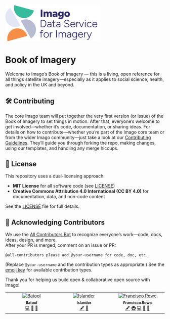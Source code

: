 
<img src="assets/Imago-logo.png" alt="Imago Logo" width="300"/>

# Book of Imagery

Welcome to Imago’s Book of Imagery — this is a living, open reference for all things satellite imagery—especially as it applies to social science, health, and policy in the UK and beyond. 

## 🛠️ Contributing
The core Imago team will put together the very first version (or issue) of the Book of Imagery to set things in motion. After that, everyone’s welcome to get involved—whether it’s code, documentation, or sharing ideas.
For details on how to contribute—whether you’re part of the Imago core team or from the wider Imago community—just take a look at our [Contributing Guidelines](CONTRIBUTING.md). They’ll guide you through forking the repo, making changes, using our templates, and handling any merge hiccups.

## 🙋 License

This repository uses a dual-licensing approach:

- **MIT License** for all software code (see [LICENSE](LICENSE))
- **Creative Commons Attribution 4.0 International (CC BY 4.0)** for documentation, data, and non-code content

See the [LICENSE](LICENSE) file for full details.


## 🎉 Acknowledging Contributors

We use the [All Contributors Bot](https://allcontributors.org/) to recognize everyone’s work—code, docs, ideas, design, and more.  
After your PR is merged, comment on an issue or PR:

```
@all-contributors please add @your-username for code, doc, etc.
```
(Replace `@your-username` and the contribution types as appropriate.)
See the [emoji key](https://allcontributors.org/docs/en/emoji-key) for available contribution types.

Thank you for helping us build open & collaborative open source with Imago!

<!-- ALL-CONTRIBUTORS-LIST:START - Do not remove or modify this section -->
<!-- prettier-ignore-start -->
<!-- markdownlint-disable -->
<table>
  <tbody>
    <tr>
      <td align="center" valign="top" width="14.28%"><a href="https://github.com/batoolMM"><img src="https://github.com/batoolMM.png?s=100" width="100px;" alt="Batool"/><br /><sub><b>Batool</b></sub></a><br /><a href="https://github.com/Imago-SDRUK/book-of-imagery/commits?author=batoolMM" title="Code">💻</a> <a href="https://github.com/Imago-SDRUK/book-of-imagery/commits?author=batoolMM" title="Documentation">📖</a> <a href="#maintenance-batoolMM" title="Maintenance">🚧</a></td>
      <td align="center" valign="top" width="14.28%"><a href="https://github.com/rsmahabir"><img src="https://avatars.githubusercontent.com/u/5866668?v=4?s=100" width="100px;" alt="Islander"/><br /><sub><b>Islander</b></sub></a><br /><a href="#content-rsmahabir" title="Content">🖋</a> <a href="#ideas-rsmahabir" title="Ideas, Planning, & Feedback">🤔</a></td>
      <td align="center" valign="top" width="14.28%"><a href="http://franciscorowe.com"><img src="https://avatars.githubusercontent.com/u/28450210?v=4?s=100" width="100px;" alt="Francisco Rowe"/><br /><sub><b>Francisco Rowe</b></sub></a><br /><a href="#content-fcorowe" title="Content">🖋</a> <a href="#infra-fcorowe" title="Infrastructure (Hosting, Build-Tools, etc)">🚇</a> <a href="https://github.com/Imago-SDRUK/book-of-imagery/commits?author=fcorowe" title="Code">💻</a> <a href="#ideas-fcorowe" title="Ideas, Planning, & Feedback">🤔</a> <a href="#maintenance-fcorowe" title="Maintenance">🚧</a></td>
    </tr>
  </tbody>
</table>

<!-- markdownlint-restore -->
<!-- prettier-ignore-end -->

<!-- ALL-CONTRIBUTORS-LIST:END -->


